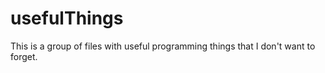 # usefulThings

This is a group of files with useful programming things that I don't want to forget.
